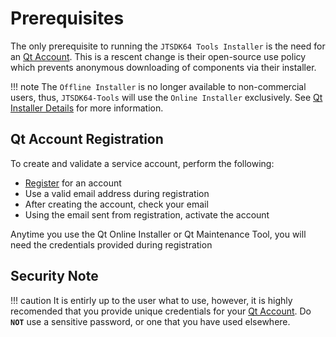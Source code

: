 # Prerequisites

The only prerequisite to running the `JTSDK64 Tools Installer` is the need for an [Qt Account][]. This is a rescent change
is their open-source use policy which prevents anonymous downloading of components via their installer.

!!! note
    The `Offline Installer` is no longer available to non-commercial users, thus, `JTSDK64-Tools` will use the `Online Installer` exclusively. See [Qt Installer Details][] for more information.

## Qt Account Registration

To create and validate a service account, perform the following:

- [Register][] for an account
- Use a valid email address during registration
- After creating the account, check your email
- Using the email sent from registration, activate the account

Anytime you use the Qt Online Installer or Qt Maintenance Tool, you will need the credentials provided during registration

## Security Note

!!! caution
    It is entirly up to the user what to use, however, it is highly recomended that you provide unique credentials for your [Qt Account][]. Do **`NOT`** use a sensitive password, or one that you have used elsewhere.


[Qt Account]: https://login.qt.io/login
[Register]: https://login.qt.io/register
[Qt Online Installer]: https://www.qt.io/download
[Offline Installer]: https://doc.qt.io/qt-5/gettingstarted.html
[Qt Installer Details]: https://doc.qt.io/qt-5/gettingstarted.html